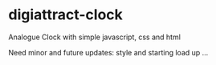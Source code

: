 # digiattract-clock

Analogue Clock with simple javascript, css and html

Need minor and future updates: style and starting load up
...
